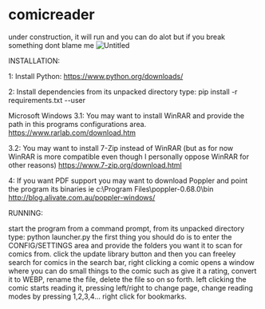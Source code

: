 # comicreader
under construction, it will run and you can do alot but if you break something dont blame me
![Untitled](https://user-images.githubusercontent.com/59517785/135051548-e75acdce-37d2-4a0d-9aff-417b7e23d26b.png)


INSTALLATION:

1: Install Python: 
https://www.python.org/downloads/

2: Install dependencies from its unpacked directory type:
pip install -r requirements.txt --user

Microsoft Windows
3.1: You may want to install WinRAR and provide the path in this programs configurations area.
https://www.rarlab.com/download.htm

3.2: You may want to install 7-Zip instead of WinRAR (but as for now WinRAR is more compatible even though I personally oppose WinRAR for other reasons)
https://www.7-zip.org/download.html

4: If you want PDF support you may want to download Poppler and point the program its binaries ie c:\Program Files\poppler-0.68.0\bin\
http://blog.alivate.com.au/poppler-windows/

RUNNING:

start the program from a command prompt, from its unpacked directory type: python launcher.py 
the first thing you should do is to enter the CONFIG/SETTINGS area and provide the folders you want it to scan for comics from.
click the update library button and then you can freeley search for comics in the search bar, right clicking a comic opens a window where you can do small things to the comic such as give it a rating, convert it to WEBP, rename the file, delete the file so on so forth.
left clicking the comic starts reading it, pressing left/right to change page, change reading modes by pressing 1,2,3,4... right click for bookmarks.
